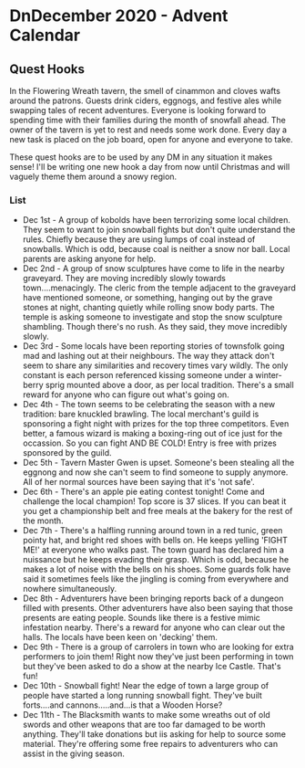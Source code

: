 # DnDecember 2020 - Advent Calendar
## Quest Hooks

In the Flowering Wreath tavern, the smell of cinammon and cloves wafts around the patrons. Guests drink ciders, eggnogs, and festive ales while swapping 
tales of recent adventures. Everyone is looking forward to spending time with their families during the month of snowfall ahead. The owner of the tavern
is yet to rest and needs some work done. Every day a new task is placed on the job board, open for anyone and everyone to take. 

These quest hooks are to be used by any DM in any situation it makes sense! I'll be writing one new hook a day from now until Christmas and will vaguely
theme them around a snowy region.

### List

* Dec 1st - A group of kobolds have been terrorizing some local children. They seem to want to join snowball fights but don't quite understand the rules. 
Chiefly because they are using lumps of coal instead of snowballs. Which is odd, because coal is neither a snow nor ball. Local parents are asking
anyone for help.
* Dec 2nd - A group of snow sculptures have come to life in the nearby graveyard. They are moving incredibly slowly towards town....menacingly. The
cleric from the temple adjacent to the graveyard have mentioned someone, or something, hanging out by the grave stones at night, chanting quietly
while rolling snow body parts. The temple is asking someone to investigate and stop the snow sculpture shambling. Though there's no rush. As they said,
they move incredibly slowly.
* Dec 3rd - Some locals have been reporting stories of townsfolk going mad and lashing out at their neighbours. The way they attack don't seem to share
any similarities and recovery times vary wildly. The only constant is each person referenced kissing someone under a winter-berry sprig mounted above a door,
as per local tradition. There's a small reward for anyone who can figure out what's going on.
* Dec 4th - The town seems to be celebrating the season with a new tradition: bare knuckled brawling. The local merchant's guild is sponsoring a fight night with prizes for the top three competitors. Even better, a famous wizard is making a boxing-ring out of ice just for the occassion. So you can fight AND BE COLD! Entry is free with prizes sponsored by the guild.
* Dec 5th - Tavern Master Gwen is upset. Someone's been stealing all the eggnong and now she can't seem to find someone to supply anymore. All of her normal sources have been saying that it's 'not safe'.
* Dec 6th - There's an apple pie eating contest tonight! Come and challenge the local champion! Top score is 37 slices. If you can beat it you get a championship belt and free meals at the bakery for the rest of the month.
* Dec 7th - There's a halfling running around town in a red tunic, green pointy hat, and bright red shoes with bells on. He keeps yelling 'FIGHT ME!' at everyone who walks past. The town guard has declared him a nuissance but he keeps evading their grasp. Which is odd, because he makes a lot of noise with the bells on his shoes. Some guards folk have said it sometimes feels like the jingling is coming from everywhere and nowhere simultaneously.
* Dec 8th - Adventurers have been bringing reports back of a dungeon filled with presents. Other adventurers have also been saying that those presents are eating people. Sounds like there is a festive mimic infestation nearby. There's a reward for anyone who can clear out the halls. The locals have been keen on 'decking' them.
* Dec 9th - There is a group of carrolers in town who are looking for extra performers to join them! Right now they've just been performing in town but they've been asked to do a show at the nearby Ice Castle. That's fun! 
* Dec 10th - Snowball fight! Near the edge of town a large group of people have started a long running snowball fight. They've built forts....and cannons.....and...is that a Wooden Horse?
* Dec 11th - The Blacksmith wants to make some wreaths out of old swords and other weapons that are too far damaged to be worth anything. They'll take donations but iis asking for help to source some material. They're offering some free repairs to adventurers who can assist in the giving season.

